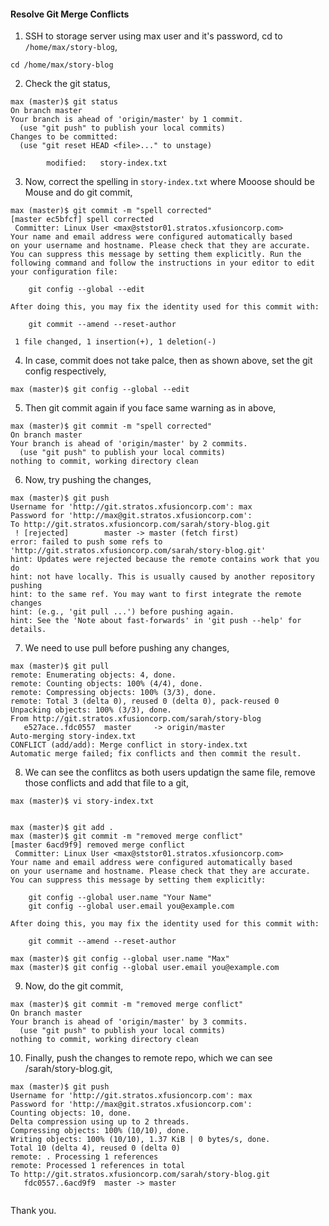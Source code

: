 #### Resolve Git Merge Conflicts

1. SSH to storage server using max user and it's password, cd to `/home/max/story-blog`,

```
cd /home/max/story-blog
```

2. Check the git status,

```
max (master)$ git status
On branch master
Your branch is ahead of 'origin/master' by 1 commit.
  (use "git push" to publish your local commits)
Changes to be committed:
  (use "git reset HEAD <file>..." to unstage)

        modified:   story-index.txt
```

3. Now, correct the spelling in `story-index.txt` where Mooose should be Mouse and do git commit,

```
max (master)$ git commit -m "spell corrected"
[master ec5bfcf] spell corrected
 Committer: Linux User <max@ststor01.stratos.xfusioncorp.com>
Your name and email address were configured automatically based
on your username and hostname. Please check that they are accurate.
You can suppress this message by setting them explicitly. Run the
following command and follow the instructions in your editor to edit
your configuration file:

    git config --global --edit

After doing this, you may fix the identity used for this commit with:

    git commit --amend --reset-author

 1 file changed, 1 insertion(+), 1 deletion(-)
```

4. In case, commit does not take palce, then as shown above, set the git config respectively,

```
max (master)$ git config --global --edit
```

5. Then git commit again if you face same warning as in above,

```
max (master)$ git commit -m "spell corrected"
On branch master
Your branch is ahead of 'origin/master' by 2 commits.
  (use "git push" to publish your local commits)
nothing to commit, working directory clean
```

6. Now, try pushing the changes,

```
max (master)$ git push
Username for 'http://git.stratos.xfusioncorp.com': max
Password for 'http://max@git.stratos.xfusioncorp.com':
To http://git.stratos.xfusioncorp.com/sarah/story-blog.git
 ! [rejected]        master -> master (fetch first)
error: failed to push some refs to 'http://git.stratos.xfusioncorp.com/sarah/story-blog.git'
hint: Updates were rejected because the remote contains work that you do
hint: not have locally. This is usually caused by another repository pushing
hint: to the same ref. You may want to first integrate the remote changes
hint: (e.g., 'git pull ...') before pushing again.
hint: See the 'Note about fast-forwards' in 'git push --help' for details.
```

7. We need to use pull before pushing any changes,

```
max (master)$ git pull
remote: Enumerating objects: 4, done.
remote: Counting objects: 100% (4/4), done.
remote: Compressing objects: 100% (3/3), done.
remote: Total 3 (delta 0), reused 0 (delta 0), pack-reused 0
Unpacking objects: 100% (3/3), done.
From http://git.stratos.xfusioncorp.com/sarah/story-blog
   e527ace..fdc0557  master     -> origin/master
Auto-merging story-index.txt
CONFLICT (add/add): Merge conflict in story-index.txt
Automatic merge failed; fix conflicts and then commit the result.
```

8. We can see the conflitcs as both users updatign the same file, remove those conflicts and add that file to a git,

```
max (master)$ vi story-index.txt


max (master)$ git add .
max (master)$ git commit -m "removed merge conflict"
[master 6acd9f9] removed merge conflict
 Committer: Linux User <max@ststor01.stratos.xfusioncorp.com>
Your name and email address were configured automatically based
on your username and hostname. Please check that they are accurate.
You can suppress this message by setting them explicitly:

    git config --global user.name "Your Name"
    git config --global user.email you@example.com

After doing this, you may fix the identity used for this commit with:

    git commit --amend --reset-author

max (master)$ git config --global user.name "Max"
max (master)$ git config --global user.email you@example.com
```

9. Now, do the git commit,

```
max (master)$ git commit -m "removed merge conflict"
On branch master
Your branch is ahead of 'origin/master' by 3 commits.
  (use "git push" to publish your local commits)
nothing to commit, working directory clean
```

10. Finally, push the changes to remote repo, which we can see /sarah/story-blog.git,

```
max (master)$ git push
Username for 'http://git.stratos.xfusioncorp.com': max
Password for 'http://max@git.stratos.xfusioncorp.com':
Counting objects: 10, done.
Delta compression using up to 2 threads.
Compressing objects: 100% (10/10), done.
Writing objects: 100% (10/10), 1.37 KiB | 0 bytes/s, done.
Total 10 (delta 4), reused 0 (delta 0)
remote: . Processing 1 references
remote: Processed 1 references in total
To http://git.stratos.xfusioncorp.com/sarah/story-blog.git
   fdc0557..6acd9f9  master -> master
   
```

Thank you.
